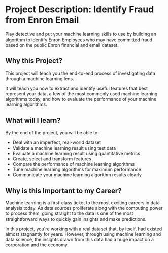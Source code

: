 # Project Description: Identify Fraud from Enron Email
Play detective and put your machine learning skills to use by building an algorithm to identify Enron Employees who may have committed fraud based on the public Enron financial and email dataset.

## Why this Project?
This project will teach you the end-to-end process of investigating data through a machine learning lens.

It will teach you how to extract and identify useful features that best represent your data, a few of the most commonly used machine learning algorithms today, and how to evaluate the performance of your machine learning algorithms.

## What will I learn?
By the end of the project, you will be able to:

- Deal with an imperfect, real-world dataset
- Validate a machine learning result using test data
- Evaluate a machine learning result using quantitative metrics
- Create, select and transform features
- Compare the performance of machine learning algorithms
- Tune machine learning algorithms for maximum performance
- Communicate your machine learning algorithm results clearly

## Why is this Important to my Career?
Machine learning is a first-class ticket to the most exciting careers in data analysis today. As data sources proliferate along with the computing power to process them, going straight to the data is one of the most straightforward ways to quickly gain insights and make predictions.

In this project, you're working with a real dataset that, by itself, had existed almost stagnantly for years. However, through using machine learning and data science, the insights drawn from this data had a huge impact on a corporation and the economy.
